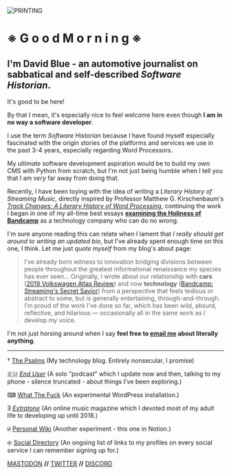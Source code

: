 ![PRINTING](https://i.snap.as/SPEnhw1i.jpg)

# ※ G o o d  M o r n i n g ※

## I'm David Blue - an automotive journalist on sabbatical and self-described *Software Historian*.

It's good to be here!

By that I mean, it's especially nice to feel welcome here even though **I am in no way a software developer**. 

I use the term *Software Historian* because I have found myself especially fascinated with the origin stories of the platforms and services we use in the past 3-4 years, especially regarding Word Processors.

My *ultimate* software development aspiration would be to build my own CMS with Python from scratch, but I'm not just being humble when I tell you that I am *very* far away from doing that.

Recently, I have been toying with the idea of writing a *Literary History of Streaming Music*, directly inspired by Professor Matthew G. Kirschenbaum's [*Track Changes: A Literary History of Word Processing*](https://www.hup.harvard.edu/catalog.php?isbn=9780674417076), continuing the work I began in one of my all-time best essays [**examining the Holiness of Bandcamp**](https://bilge.world/bandcamp-streaming-music) as a technology company who can do no wrong.

I'm sure anyone reading this can relate when I lament that *I really should get around to writing an updated bio*, but I've already spent enough time on this one, I think. Let me just *quote myself* from my blog's about page:

> I’ve already born witness to innovation bridging divisions between people throughout the greatest informational renaissance my species has ever seen... Originally, I wrote about our relationship with **cars** ([2019 Volkswagen Atlas Review](https://dieselgoth.com/2019-volkswagen-atlas-sel-vr6-review)) and now **technology** ([Bandcamp: Streaming's Secret Savior](https://bilge.world/bandcamp-streaming-music)) from a perspective that feels tedious or abstract to some, but is generally entertaining, through-and-through. I’m proud of the work I’ve done so far, which has been wild, absurd, reflective, and hilarious — occasionally all in the same work as I develop my voice.

I'm not just horsing around when I say **feel free to [email me](mailto:davidblue@extratone.com) about literally anything**. 

***

† [The Psalms](https://bilge.world) (My technology blog. Entirely nonsecular, I promise)

🇪🇺 [*End User*](https://anchor.fm/davidblue) (A solo "podcast" which I update now and then, talking to my phone - silence truncated - about things I've been exploring.)

⌨ [What The Fuck](https://davidblue.wtf) (An experimental WordPress installation.)

Ǝ [*Extratone*](https://extratone.com) (An online music magazine which I devoted most of my adult life to developing up until 2018.)

⍯ [Personal Wiki](https://davidblue.wtf/wiki) (Another experiment - this one in Notion.)

⎆ [Social Directory](https://davidblue.wtf/social) (An ongoing list of links to my profiles on every social service I can remember signing up for.)

[MASTODON](https://mastodon.social/@DavidBlue) **//** [TWITTER](https://twitter.com/NeoYokel) **//** [DISCORD](https://discord.gg/4hdQcVd)
